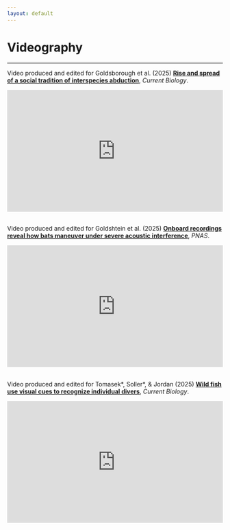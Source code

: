 ```yaml
---
layout: default
---
```

# Videography
---
Video produced and edited for Goldsborough et al. (2025) <a href="https://www.cell.com/current-biology/fulltext/S0960-9822%2825%2900372-0" target="_blank">**Rise and spread of a social tradition of interspecies abduction**</a>, _Current Biology_.
<div style="position:relative; width:100%; aspect-ratio:16/9;">
  <iframe 
    src="https://www.youtube.com/embed/mooQNOPM3RE?si=fZM-tdjttd6khQdv" 
    title="YouTube video player"
    frameborder="0"
    allow="accelerometer; autoplay; clipboard-write; encrypted-media; gyroscope; picture-in-picture; web-share"
    referrerpolicy="strict-origin-when-cross-origin"
    allowfullscreen
    style="position:absolute; top:0; left:0; width:100%; height:100%;">
  </iframe>
</div>

<br>

Video produced and edited for Goldshtein et al. (2025) <a href="https://doi.org/10.1073/pnas.2407810122" target="_blank">**Onboard recordings reveal how bats maneuver under severe acoustic interference**</a>, _PNAS_.
<div style="position:relative; width:100%; aspect-ratio:16/9;">
  <iframe 
    src="https://www.youtube.com/embed/mIockHSehYw?si=DibPu-lnTCBbRclw" 
    title="YouTube video player"
    frameborder="0"
    allow="accelerometer; autoplay; clipboard-write; encrypted-media; gyroscope; picture-in-picture; web-share"
    referrerpolicy="strict-origin-when-cross-origin"
    allowfullscreen
    style="position:absolute; top:0; left:0; width:100%; height:100%;">
  </iframe>
</div>

<br>

Video produced and edited for Tomasek*, Soller*, & Jordan (2025) <a href="http://doi.org/10.1098/rsbl.2024.0558" target="_blank">**Wild fish use visual cues to recognize individual divers**</a>, _Current Biology_.
<div style="position:relative; width:100%; aspect-ratio:16/9;">
  <iframe 
    src="https://www.youtube.com/embed/ycr48YILPx8?si=wExeN9Gc-96B0umJ" 
    title="YouTube video player"
    frameborder="0"
    allow="accelerometer; autoplay; clipboard-write; encrypted-media; gyroscope; picture-in-picture; web-share"
    referrerpolicy="strict-origin-when-cross-origin"
    allowfullscreen
    style="position:absolute; top:0; left:0; width:100%; height:100%;">
  </iframe>
</div>

